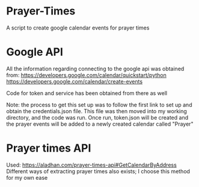 # Prayer-Times
A script to create google calendar events for prayer times

# Google API
All the information regarding connecting to the google api was obtained from:
https://developers.google.com/calendar/quickstart/python
https://developers.google.com/calendar/create-events

Code for token and service has been obtained from there as well

Note: the process to get this set up was to follow the first link to set up and obtain the credentials.json file. This file was then moved into my working directory, and the code was run. Once run, token.json will be created and the prayer events will be added to a newly created calendar called "Prayer" 

# Prayer times API
Used: https://aladhan.com/prayer-times-api#GetCalendarByAddress
Different ways of extracting prayer times also exists; I choose this method for my own ease
